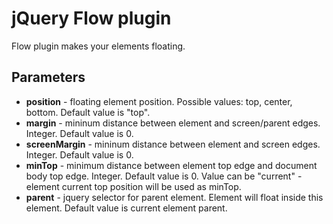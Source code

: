 # jQuery Flow plugin

Flow plugin makes your elements floating.

## Parameters

* **position** - floating element position. Possible values: top, center, bottom. Default value is "top".
* **margin** - mininum distance between element and screen/parent edges. Integer. Default value is 0.
* **screenMargin** - mininum distance between element and screen edges. Integer. Default value is 0.
* **minTop** - minimum distance between element top edge and document body top edge. Integer. Default value is 0. Value can be "current" - element current top position will be used as minTop.
* **parent** - jquery selector for parent element. Element will float inside this element. Default value is current element parent.

